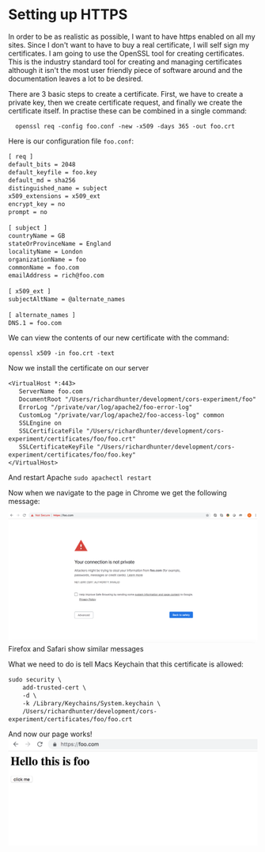 # Setting up HTTPS

In order to be as realistic as possible, I want to have https enabled on all my sites.
Since I don't want to have to buy a real certificate, I will self sign my certificates.
I am going to use the OpenSSL tool for creating certificates. This is the industry standard tool for creating and managing certificates although it isn't the most user friendly piece of software around and the documentation leaves a lot to be desired.


There are 3 basic steps to create a certificate. First, we have to create a private key, then we create certificate request, and finally we create the certificate itself.
In practise these can be combined in a single command:

```
  openssl req -config foo.conf -new -x509 -days 365 -out foo.crt
```


Here is our configuration file `foo.conf`:
```
[ req ]
default_bits = 2048
default_keyfile = foo.key
default_md = sha256
distinguished_name = subject
x509_extensions = x509_ext
encrypt_key = no
prompt = no

[ subject ]
countryName = GB 
stateOrProvinceName = England
localityName = London
organizationName = foo
commonName = foo.com
emailAddress = rich@foo.com 

[ x509_ext ]
subjectAltName = @alternate_names

[ alternate_names ]
DNS.1 = foo.com
```

We can view the contents of our new certificate with the command:

```
openssl x509 -in foo.crt -text
```
Now we install the certificate on our server

```
<VirtualHost *:443>
   ServerName foo.com
   DocumentRoot "/Users/richardhunter/development/cors-experiment/foo"
   ErrorLog "/private/var/log/apache2/foo-error-log"
   CustomLog "/private/var/log/apache2/foo-access-log" common
   SSLEngine on
   SSLCertificateFile "/Users/richardhunter/development/cors-experiment/certificates/foo/foo.crt"
   SSLCertificateKeyFile "/Users/richardhunter/development/cors-experiment/certificates/foo/foo.key"
</VirtualHost>
```
And restart Apache
`sudo apachectl restart`

Now when we navigate to the page in Chrome we get the following message:

![chrome https error message](chrome-https-error-message.png)
Firefox and Safari show similar messages

What we need to do is tell Macs Keychain that this certificate is allowed:

```
sudo security \
    add-trusted-cert \
    -d \
    -k /Library/Keychains/System.keychain \
    /Users/richardhunter/development/cors-experiment/certificates/foo/foo.crt
```


And now our page works!
![working foo page](working-foo-page.png)
 

